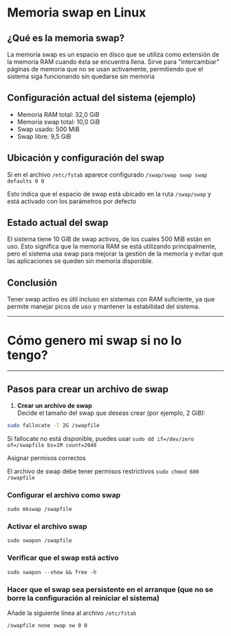 # Memoria swap en Linux

## ¿Qué es la memoria swap?

La memoria swap es un espacio en disco que se utiliza como extensión de la memoria RAM cuando ésta se encuentra llena. Sirve para "intercambiar" páginas de memoria que no se usan activamente, permitiendo que el sistema siga funcionando sin quedarse sin memoria

## Configuración actual del sistema (ejemplo)

- Memoria RAM total: 32,0 GiB
- Memoria swap total: 10,0 GiB  
- Swap usado: 500 MiB  
- Swap libre: 9,5 GiB

## Ubicación y configuración del swap

Si en el archivo `/etc/fstab` aparece configurado `/swap/swap swap swap defaults 0 0`

Esto indica que el espacio de swap está ubicado en la ruta `/swap/swap` y está activado con los parámetros por defecto

## Estado actual del swap

El sistema tiene 10 GiB de swap activos, de los cuales 500 MiB están en uso. Esto significa que la memoria RAM se está utilizando principalmente, pero el sistema usa swap para mejorar la gestión de la memoria y evitar que las aplicaciones se queden sin memoria disponible.

## Conclusión

Tener swap activo es útil incluso en sistemas con RAM suficiente, ya que permite manejar picos de uso y mantener la estabilidad del sistema.

---

# Cómo genero mi swap si no lo tengo?

---

## Pasos para crear un archivo de swap

1. **Crear un archivo de swap**  
Decide el tamaño del swap que deseas crear (por ejemplo, 2 GiB):

```bash
sudo fallocate -l 2G /swapfile
```

Si fallocate no está disponible, puedes usar `sudo dd if=/dev/zero of=/swapfile bs=1M count=2048`

Asignar permisos correctos

El archivo de swap debe tener permisos restrictivos `sudo chmod 600 /swapfile`

### Configurar el archivo como swap

`sudo mkswap /swapfile`

### Activar el archivo swap

`sudo swapon /swapfile`

### Verificar que el swap está activo

`sudo swapon --show && free -h`

### Hacer que el swap sea persistente en el arranque (que no se borre la configuración al reiniciar el sistema)

Añade la siguiente línea al archivo `/etc/fstab`

`/swapfile none swap sw 0 0`


